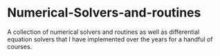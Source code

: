# Numerical-Solvers-and-routines
A collection of numerical solvers and routines as well as differential equation solvers that I have implemented over the years for a handful of courses.
